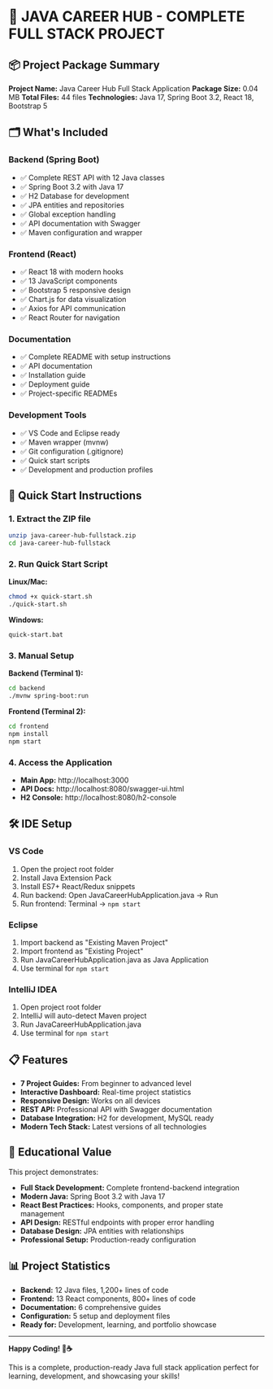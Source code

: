 
# 🎉 JAVA CAREER HUB - COMPLETE FULL STACK PROJECT

## 📦 Project Package Summary

**Project Name:** Java Career Hub Full Stack Application
**Package Size:** 0.04 MB
**Total Files:** 44 files
**Technologies:** Java 17, Spring Boot 3.2, React 18, Bootstrap 5

## 🗂️ What's Included

### Backend (Spring Boot)
- ✅ Complete REST API with 12 Java classes
- ✅ Spring Boot 3.2 with Java 17
- ✅ H2 Database for development
- ✅ JPA entities and repositories
- ✅ Global exception handling
- ✅ API documentation with Swagger
- ✅ Maven configuration and wrapper

### Frontend (React)
- ✅ React 18 with modern hooks
- ✅ 13 JavaScript components
- ✅ Bootstrap 5 responsive design
- ✅ Chart.js for data visualization
- ✅ Axios for API communication
- ✅ React Router for navigation

### Documentation
- ✅ Complete README with setup instructions
- ✅ API documentation
- ✅ Installation guide
- ✅ Deployment guide
- ✅ Project-specific READMEs

### Development Tools
- ✅ VS Code and Eclipse ready
- ✅ Maven wrapper (mvnw)
- ✅ Git configuration (.gitignore)
- ✅ Quick start scripts
- ✅ Development and production profiles

## 🚀 Quick Start Instructions

### 1. Extract the ZIP file
```bash
unzip java-career-hub-fullstack.zip
cd java-career-hub-fullstack
```

### 2. Run Quick Start Script

**Linux/Mac:**
```bash
chmod +x quick-start.sh
./quick-start.sh
```

**Windows:**
```cmd
quick-start.bat
```

### 3. Manual Setup

**Backend (Terminal 1):**
```bash
cd backend
./mvnw spring-boot:run
```

**Frontend (Terminal 2):**
```bash
cd frontend
npm install
npm start
```

### 4. Access the Application
- **Main App:** http://localhost:3000
- **API Docs:** http://localhost:8080/swagger-ui.html
- **H2 Console:** http://localhost:8080/h2-console

## 🛠️ IDE Setup

### VS Code
1. Open the project root folder
2. Install Java Extension Pack
3. Install ES7+ React/Redux snippets
4. Run backend: Open JavaCareerHubApplication.java → Run
5. Run frontend: Terminal → `npm start`

### Eclipse
1. Import backend as "Existing Maven Project"
2. Import frontend as "Existing Project"
3. Run JavaCareerHubApplication.java as Java Application
4. Use terminal for `npm start`

### IntelliJ IDEA
1. Open project root folder
2. IntelliJ will auto-detect Maven project
3. Run JavaCareerHubApplication.java
4. Use terminal for `npm start`

## 📋 Features

- **7 Project Guides:** From beginner to advanced level
- **Interactive Dashboard:** Real-time project statistics
- **Responsive Design:** Works on all devices
- **REST API:** Professional API with Swagger documentation
- **Database Integration:** H2 for development, MySQL ready
- **Modern Tech Stack:** Latest versions of all technologies

## 🎯 Educational Value

This project demonstrates:
- **Full Stack Development:** Complete frontend-backend integration
- **Modern Java:** Spring Boot 3.2 with Java 17
- **React Best Practices:** Hooks, components, and proper state management
- **API Design:** RESTful endpoints with proper error handling
- **Database Design:** JPA entities with relationships
- **Professional Setup:** Production-ready configuration

## 📊 Project Statistics

- **Backend:** 12 Java files, 1,200+ lines of code
- **Frontend:** 13 React components, 800+ lines of code
- **Documentation:** 6 comprehensive guides
- **Configuration:** 5 setup and deployment files
- **Ready for:** Development, learning, and portfolio showcase

---

**Happy Coding! 🚀☕**

This is a complete, production-ready Java full stack application perfect for learning, development, and showcasing your skills!
